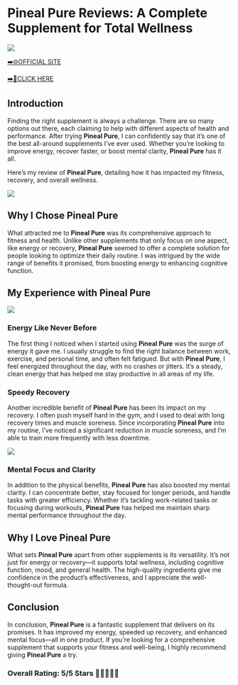 # **Pineal Pure Reviews**: A Complete Supplement for Total Wellness

[![](https://static.vecteezy.com/system/resources/thumbnails/019/896/014/small/buy-now-gradient-button-with-cart-symbol-buy-now-illustration-png.png)](https://edetoop.top/lander/sugarpreland-1/pinealpur.html) 

[➡️🌐OFFICIAL SITE](https://edetoop.top/lander/sugarpreland-1/pinealpur.html) 

[➡️🔗CLICK HERE](https://edetoop.top/lander/sugarpreland-1/pinealpur.html) 


## Introduction

Finding the right supplement is always a challenge. There are so many options out there, each claiming to help with different aspects of health and performance. After trying **Pineal Pure**, I can confidently say that it’s one of the best all-around supplements I’ve ever used. Whether you’re looking to improve energy, recover faster, or boost mental clarity, **Pineal Pure** has it all.

Here’s my review of **Pineal Pure**, detailing how it has impacted my fitness, recovery, and overall wellness.

[![](https://wallpapers.com/images/hd/red-order-now-button-udg4jcj4arvn8b0n-2.png)](https://edetoop.top/lander/sugarpreland-1/pinealpur.html)  

## Why I Chose **Pineal Pure**

What attracted me to **Pineal Pure** was its comprehensive approach to fitness and health. Unlike other supplements that only focus on one aspect, like energy or recovery, **Pineal Pure** seemed to offer a complete solution for people looking to optimize their daily routine. I was intrigued by the wide range of benefits it promised, from boosting energy to enhancing cognitive function.

## My Experience with **Pineal Pure**

[![](https://static.vecteezy.com/system/resources/thumbnails/019/896/014/small/buy-now-gradient-button-with-cart-symbol-buy-now-illustration-png.png)](https://edetoop.top/lander/sugarpreland-1/pinealpur.html)

### Energy Like Never Before

The first thing I noticed when I started using **Pineal Pure** was the surge of energy it gave me. I usually struggle to find the right balance between work, exercise, and personal time, and often felt fatigued. But with **Pineal Pure**, I feel energized throughout the day, with no crashes or jitters. It’s a steady, clean energy that has helped me stay productive in all areas of my life.

### Speedy Recovery

Another incredible benefit of **Pineal Pure** has been its impact on my recovery. I often push myself hard in the gym, and I used to deal with long recovery times and muscle soreness. Since incorporating **Pineal Pure** into my routine, I’ve noticed a significant reduction in muscle soreness, and I’m able to train more frequently with less downtime.

[![](https://wallpapers.com/images/hd/red-order-now-button-udg4jcj4arvn8b0n-2.png)](https://edetoop.top/lander/sugarpreland-1/pinealpur.html)  

### Mental Focus and Clarity

In addition to the physical benefits, **Pineal Pure** has also boosted my mental clarity. I can concentrate better, stay focused for longer periods, and handle tasks with greater efficiency. Whether it’s tackling work-related tasks or focusing during workouts, **Pineal Pure** has helped me maintain sharp mental performance throughout the day.

## Why I Love **Pineal Pure**

What sets **Pineal Pure** apart from other supplements is its versatility. It’s not just for energy or recovery—it supports total wellness, including cognitive function, mood, and general health. The high-quality ingredients give me confidence in the product’s effectiveness, and I appreciate the well-thought-out formula.

## Conclusion

In conclusion, **Pineal Pure** is a fantastic supplement that delivers on its promises. It has improved my energy, speeded up recovery, and enhanced mental focus—all in one product. If you’re looking for a comprehensive supplement that supports your fitness and well-being, I highly recommend giving **Pineal Pure** a try.

### Overall Rating: 5/5 Stars 🌟🌟🌟🌟🌟
